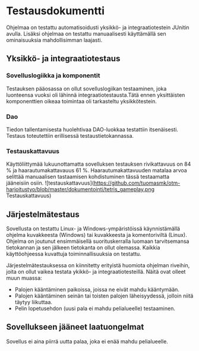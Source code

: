 # Testausdokumentti
Ohjelmaa on testattu automatisoidusti yksikkö- ja integraatiotestein JUnitin avulla. Lisäksi ohjelmaa on testattu manuaalisesti käyttämällä sen ominaisuuksia mahdollisimman laajasti.

## Yksikkö- ja integraatiotestaus
### Sovelluslogiikka ja komponentit
Testauksen pääosassa on ollut sovelluslogiikan testaaminen, joka luonteensa vuoksi oli lähinnä integraatiotestausta.Tätä ennen yksittäisten komponenttien oikeaa toimintaa oli tarkasteltu yksikkötestein. 

### Dao
Tiedon tallentamisesta huolehtivaa DAO-luokkaa testattiin itsenäisesti. Testaus toteutettiin erillisessä testaustietokannassa.

### Testauskattavuus
Käyttöliittymää lukuunottamatta sovelluksen testauksen rivikattavuus on 84 % ja haarautumakattavauus 61 %. Haarautumakattavuuden matalaa arvoa selittää manuaalisen tastaamisen kohdistuminen tässä testaamatta jääneisiin osiin.
![testauskattavuus](https://github.com/tuomasmk/otm-harjoitustyo/blob/master/dokumentointi/tetris_gameplay.png Testauskattavuus)

## Järjestelmätestaus
Sovellusta on testattu Linux- ja Windows-ympäristöissä käynnistämällä ohjelma kuvakkeesta (Windows) tai kuvakkeesta ja komentoriviltä (Linux). Ohjelma on joutunut ensimmäisellä suorituskerralla luomaan tarvitsemansa tietokannan ja sen jälkeen tietokanta on ollut olemassa. Kaikkia käyttöohjeessa kuvattuja toiminnallisuuksia on testattu.

Järjestelmätestauksessa on kiinnitetty erityistä huomiota ohjelman riveihin, joita on ollut vaikea testata ykikkö- ja integraatiotesteillä. Näitä ovat olleet muun muassa:
- Palojen kääntäminen paikoissa, joissa ne eivät mahdu kääntymään. 
- Palojen kääntäminen seinän tai toisten palojen läheisyydessä, jolloin niitä täytyy liikuttaa. 
- Pelin lopetusehdon (uusi pala ei mahdu pelialueelle) testaaminen.

## Sovellukseen jääneet laatuongelmat
Sovellus ei aina piirrä uutta palaa, joka ei enää mahdu pelialueelle.
